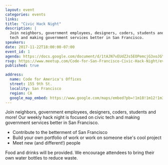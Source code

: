 ```yaml
---
layout: event
categories: events
links:
title: "Civic Hack Night"
description: |
  Join neighbors, government employees, designers, coders, students and more! Our weekly hack night is focused on civic
  tech and making government services better in San Francisco.
speakers:
date: 2017-11-22T18:00:00-07:00
event_id: 1
agenda: https://docs.google.com/document/d/1tAJN7vEUdZJs5EOPemcjG3xoJGYppk7xkSmFhKDESqE/edit
rsvp: https://www.meetup.com/Code-for-San-Francisco-Civic-Hack-Night/events/243161895/
published: true

address:
  name: Code for America's Offices
  street: 155 9th St.
  locality: San Francisco
  region: CA
  google_map_embed: https://www.google.com/maps/embed?pb=!1m18!1m12!1m3!1d3153.6143039959748!2d-122.4158376846823!3d37.775640979759324!2m3!1f0!2f0!3f0!3m2!1i1024!2i768!4f13.1!3m3!1m2!1s0x80858062c78936e5%3A0x9d83be1ba1ffc108!2sCode+for+America!5e0!3m2!1sen!2sus!4v1511324902621
---
```


Join neighbors, government employees, designers, coders, students and more! Our weekly hack night is focused on civic
tech and making government services better in San Francisco.

* Contribute to the betterment of San Francisco
* Build your own portfolio of work or work on someone else's cool project
* Meet new (and different!) people

Food and drinks will be provided. We encourage attendees to bring their own water bottles to reduce waste.
